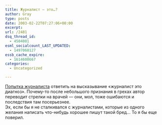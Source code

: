 ```yaml
---
title: Журналист — это…?
author: Gray
type: posts
date: 2003-02-22T07:27:06+00:00
excerpt:
url: /2481
dsq_thread_id:
  - 4504081
esml_socialcount_LAST_UPDATED:
  - 1497060127
essb_cache_expire:
  - 1614600667
categories:
  - Uncategorized

---
```








<a href="http://www.computerra.ru/offline/2003/479/24197/" target="_blank">Попытка журналиста</a> ответить на высказывание &#171;журналист это диагноз&#187;. Почему-то после небольшого признания в грехах автор переводит стрелки на врачей &#8212; они, мол, тоже ошибаются и последствия там посерьезнее.  
Эх, если бы я не сталкивался с журналистами, которые из одного желания написать что-нибудь хорошее пишут такой бред&#8230; То я бы еще поверил.